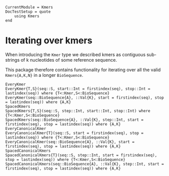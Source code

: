 ```@meta
CurrentModule = Kmers
DocTestSetup = quote
    using Kmers
end
```

# Iterating over kmers

When introducing the `Kmer` type we described kmers as contiguous sub-strings of
k nucleotides of some reference sequence.

This package therefore contains functionality for iterating over all the valid
`Kmers{A,K,N}` in a longer `BioSequence`.

```@docs
EveryKmer
EveryKmer{T,S}(seq::S, start::Int = firstindex(seq), stop::Int = lastindex(seq)) where {T<:Kmer,S<:BioSequence}
EveryKmer(seq::BioSequence{A}, ::Val{K}, start = firstindex(seq), stop = lastindex(seq)) where {A,K}
SpacedKmers
SpacedKmers{T,S}(seq::S, step::Int, start::Int, stop::Int) where {T<:Kmer,S<:BioSequence}
SpacedKmers(seq::BioSequence{A}, ::Val{K}, step::Int, start = firstindex(seq), stop = lastindex(seq)) where {A,K}
EveryCanonicalKmer
EveryCanonicalKmer{T}(seq::S, start = firstindex(seq), stop = lastindex(seq)) where {T<:Kmer,S<:BioSequence}
EveryCanonicalKmer(seq::BioSequence{A}, ::Val{K}, start = firstindex(seq), stop = lastindex(seq)) where {A,K}
SpacedCanonicalKmers
SpacedCanonicalKmers{T}(seq::S, step::Int, start = firstindex(seq), stop = lastindex(seq)) where {T<:Kmer,S<:BioSequence}
SpacedCanonicalKmers(seq::BioSequence{A}, ::Val{K}, step::Int, start = firstindex(seq), stop = lastindex(seq)) where {A,K}
```


